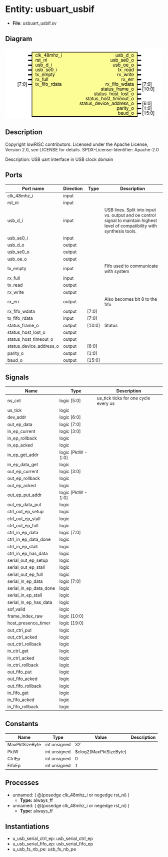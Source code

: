 # Entity: usbuart_usbif

- **File**: usbuart_usbif.sv
## Diagram

![Diagram](usbuart_usbif.svg "Diagram")
## Description

 Copyright lowRISC contributors.
 Licensed under the Apache License, Version 2.0, see LICENSE for details.
 SPDX-License-Identifier: Apache-2.0

 Description: USB uart interface in USB clock domain


## Ports

| Port name               | Direction | Type   | Description                                                                                                                      |
| ----------------------- | --------- | ------ | -------------------------------------------------------------------------------------------------------------------------------- |
| clk_48mhz_i             | input     |        |                                                                                                                                  |
| rst_ni                  | input     |        |                                                                                                                                  |
| usb_d_i                 | input     |        |  USB lines.  Split into input vs. output and oe control signal to maintain highest level of compatibility with synthesis tools.  |
| usb_se0_i               | input     |        |                                                                                                                                  |
| usb_d_o                 | output    |        |                                                                                                                                  |
| usb_se0_o               | output    |        |                                                                                                                                  |
| usb_oe_o                | output    |        |                                                                                                                                  |
| tx_empty                | input     |        |  Fifo used to communicate with system                                                                                            |
| rx_full                 | input     |        |                                                                                                                                  |
| tx_read                 | output    |        |                                                                                                                                  |
| rx_write                | output    |        |                                                                                                                                  |
| rx_err                  | output    |        | Also becomes bit 8 to the fifo                                                                                                   |
| rx_fifo_wdata           | output    | [7:0]  |                                                                                                                                  |
| tx_fifo_rdata           | input     | [7:0]  |                                                                                                                                  |
| status_frame_o          | output    | [10:0] |  Status                                                                                                                          |
| status_host_lost_o      | output    |        |                                                                                                                                  |
| status_host_timeout_o   | output    |        |                                                                                                                                  |
| status_device_address_o | output    | [6:0]  |                                                                                                                                  |
| parity_o                | output    | [1:0]  |                                                                                                                                  |
| baud_o                  | output    | [15:0] |                                                                                                                                  |
## Signals

| Name                   | Type               | Description                            |
| ---------------------- | ------------------ | -------------------------------------- |
| ns_cnt                 | logic [5:0]        |  us_tick ticks for one cycle every us  |
| us_tick                | logic              |                                        |
| dev_addr               | logic [6:0]        |                                        |
| out_ep_data            | logic [7:0]        |                                        |
| in_ep_current          | logic [3:0]        |                                        |
| in_ep_rollback         | logic              |                                        |
| in_ep_acked            | logic              |                                        |
| in_ep_get_addr         | logic [PktW - 1:0] |                                        |
| in_ep_data_get         | logic              |                                        |
| out_ep_current         | logic [3:0]        |                                        |
| out_ep_rollback        | logic              |                                        |
| out_ep_acked           | logic              |                                        |
| out_ep_put_addr        | logic [PktW - 1:0] |                                        |
| out_ep_data_put        | logic              |                                        |
| ctrl_out_ep_setup      | logic              |                                        |
| ctrl_out_ep_stall      | logic              |                                        |
| ctrl_out_ep_full       | logic              |                                        |
| ctrl_in_ep_data        | logic [7:0]        |                                        |
| ctrl_in_ep_data_done   | logic              |                                        |
| ctrl_in_ep_stall       | logic              |                                        |
| ctrl_in_ep_has_data    | logic              |                                        |
| serial_out_ep_setup    | logic              |                                        |
| serial_out_ep_stall    | logic              |                                        |
| serial_out_ep_full     | logic              |                                        |
| serial_in_ep_data      | logic [7:0]        |                                        |
| serial_in_ep_data_done | logic              |                                        |
| serial_in_ep_stall     | logic              |                                        |
| serial_in_ep_has_data  | logic              |                                        |
| sof_valid              | logic              |                                        |
| frame_index_raw        | logic [10:0]       |                                        |
| host_presence_timer    | logic [19:0]       |                                        |
| out_ctrl_put           | logic              |                                        |
| out_ctrl_acked         | logic              |                                        |
| out_ctrl_rollback      | logic              |                                        |
| in_ctrl_get            | logic              |                                        |
| in_ctrl_acked          | logic              |                                        |
| in_ctrl_rollback       | logic              |                                        |
| out_fifo_put           | logic              |                                        |
| out_fifo_acked         | logic              |                                        |
| out_fifo_rollback      | logic              |                                        |
| in_fifo_get            | logic              |                                        |
| in_fifo_acked          | logic              |                                        |
| in_fifo_rollback       | logic              |                                        |
## Constants

| Name           | Type         | Value                  | Description |
| -------------- | ------------ | ---------------------- | ----------- |
| MaxPktSizeByte | int unsigned | 32                     |             |
| PktW           | int unsigned | $clog2(MaxPktSizeByte) |             |
| CtrlEp         | int unsigned | 0                      |             |
| FifoEp         | int unsigned | 1                      |             |
## Processes
- unnamed: ( @(posedge clk_48mhz_i or negedge rst_ni) )
  - **Type:** always_ff
- unnamed: ( @(posedge clk_48mhz_i or negedge rst_ni) )
  - **Type:** always_ff
## Instantiations

- u_usb_serial_ctrl_ep: usb_serial_ctrl_ep
- u_usb_serial_fifo_ep: usb_serial_fifo_ep
- u_usb_fs_nb_pe: usb_fs_nb_pe
